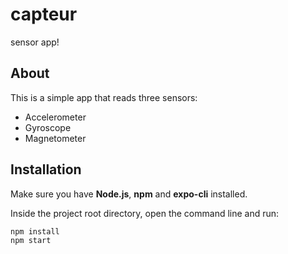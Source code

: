# capteur
sensor app!

## About
This is a simple app that reads three sensors:
- Accelerometer
- Gyroscope
- Magnetometer

## Installation
Make sure you have **Node.js**, **npm** and **expo-cli** installed.

Inside the project root directory, open the command line and run:

```bash
npm install
npm start
```

